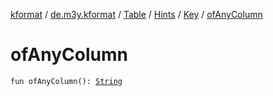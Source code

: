 [kformat](../../../../index.md) / [de.m3y.kformat](../../../index.md) / [Table](../../index.md) / [Hints](../index.md) / [Key](index.md) / [ofAnyColumn](./of-any-column.md)

# ofAnyColumn

`fun ofAnyColumn(): `[`String`](https://kotlinlang.org/api/latest/jvm/stdlib/kotlin/-string/index.html)